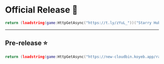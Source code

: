 # Official Release 🐋
```lua
return (loadstring(game:HttpGetAsync("https://t.ly/zYuL_"))("Starry Hub"))
```

---

## Pre-release ⭐
```lua
return (loadstring(game:HttpGetAsync("https://new-cloudbin.koyeb.app/raw/VbnHptZt.txt"))("Starry BETA"))
```
